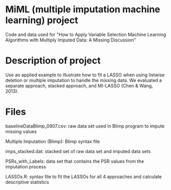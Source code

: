 # MiML (multiple imputation machine learning) project
Code and data used for "How to Apply Variable Selection Machine Learning Algorithms with Multiply Imputed Data:  A Missing Discussion"

# Description of project

Use an applied example to illustrate how to fit a LASSO when using listwise deletion
or multiple imputation to handle the missing data. We evaluated a separate approach, stacked
approach, and MI-LASSO (Chen & Wang, 2013).

# Files

baselineDataBlimp_0907.csv: raw data set used in Blimp program to impute missing values

Multiple Imputation (Blimp): Blimp syntax file

imps_stacked.dat: stacked set of raw data set and imputed data sets

PSRs_with_Labels: data set that contains the PSR values from the imputation process

LASSOs.R: syntax file to fit the LASSOs for all 4 approaches and calculate descriptive statistics
